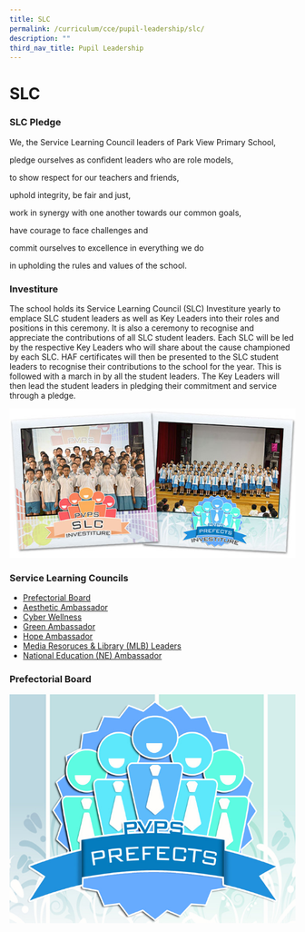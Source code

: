 ```yaml
---
title: SLC
permalink: /curriculum/cce/pupil-leadership/slc/
description: ""
third_nav_title: Pupil Leadership
---
```

# **SLC**

### SLC Pledge

We, the Service Learning Council leaders of Park View Primary School,

pledge ourselves as confident leaders who are role models,

to show respect for our teachers and friends,

uphold integrity, be fair and just,

work in synergy with one another towards our common goals,

have courage to face challenges and 

commit ourselves to excellence in everything we do

in upholding the rules and values of the school.

### Investiture

The school holds its Service Learning Council (SLC) Investiture yearly to emplace SLC student leaders as well as Key Leaders into their roles and positions in this ceremony. It is also a ceremony to recognise and appreciate the contributions of all SLC student leaders. Each SLC will be led by the respective Key Leaders who will share about the cause championed by each SLC. HAF certificates will then be presented to the SLC student leaders to recognise their contributions to the school for the year. This is followed with a march in by all the student leaders. The Key Leaders will then lead the student leaders in pledging their commitment and service through a pledge.

![](/images/SLC_Prefects.jpg)

### Service Learning Councils

* [Prefectorial Board](#PrefectorialBoard)  
* [Aesthetic Ambassador](#AestheticAmabssador)
* [Cyber Wellness ](#Acheivements)
* [Green Ambassador](#GreenAmbassador)
* [Hope Ambassador](#HopeAmabssador)
* [Media Resoruces & Library (MLB) Leaders](#MediaResoruces&Library(MLB)Leaders)
* [National Education (NE) Ambassador](#NationalEducation(NE)Ambassador)


<h3><a name="Prefectorial Board"></a>Prefectorial Board</h3>


![](/images/Prefects.jpg)